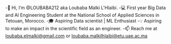 -👋 Hi, I’m @LOUBABA212 aka Loubaba Malki L'Hlaibi.
-💻 First year Big Data and AI Engineering Student at the National School of Applied Sciences in Tetouan, Morocco.
-🎓 Aspiring Data scientist | ML Enthusiast
-💡 Aspiring to make an impact in the scientific field as an engineer.
-📫 Reach me at loubaba.elmalki@gmail.com or loubaba.malkilhlaibi@etu.uae.ac.ma

